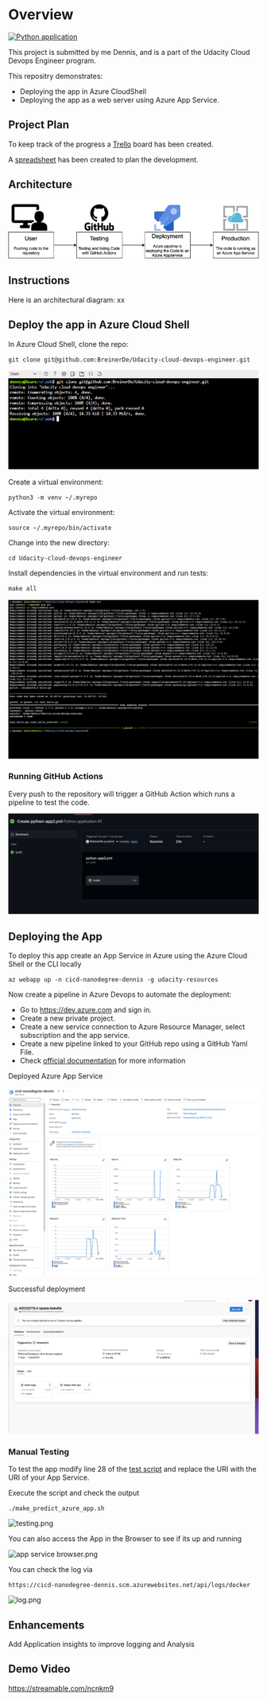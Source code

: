 
# Overview

[![Python application](https://github.com/BreinerDe/Udacity-cloud-devops-engineer/actions/workflows/python-app2.yml/badge.svg)](https://github.com/BreinerDe/Udacity-cloud-devops-engineer/actions/workflows/python-app2.yml)

This project is submitted by me Dennis, and is a part of the Udacity Cloud Devops Engineer program.


This repositry demonstrates:
- Deploying the app in Azure CloudShell
- Deploying the app as a web server using Azure App Service.
 

## Project Plan

To keep track of the progress a [Trello](https://trello.com/b/TmjHDSjs/udacity-project-2) board has been created.

A [spreadsheet](Udacity-project-2-spreadsheet.xlsx) has been created to plan the development.


## Architecture

![architecture diagram  ](https://raw.githubusercontent.com/BreinerDe/Udacity-cloud-devops-engineer/main/screenshots/architecture%20diagram.png)


## Instructions

Here is an architectural diagram:
xx

## Deploy the app in Azure Cloud Shell

In Azure Cloud Shell, clone the repo:
```
git clone git@github.com:BreinerDe/Udacity-cloud-devops-engineer.git
```
![git clone cloudshell.png](https://raw.githubusercontent.com/BreinerDe/Udacity-cloud-devops-engineer/main/screenshots/git%20clone%20cloudshell.png)

Create a virtual environment:
```
python3 -m venv ~/.myrepo
```
Activate the virtual environment:
```
source ~/.myrepo/bin/activate
```
Change into the new directory:
```
cd Udacity-cloud-devops-engineer
```
Install dependencies in the virtual environment and run tests:
```
make all
```

![pass test cloudshell.png](https://raw.githubusercontent.com/BreinerDe/Udacity-cloud-devops-engineer/main/screenshots/pass%20test%20cloudshell.png)

### Running GitHub Actions

Every push to the repository will trigger a GitHub Action which runs a pipeline to test the code.

![passing github action.png](https://raw.githubusercontent.com/BreinerDe/Udacity-cloud-devops-engineer/main/screenshots/passing%20github%20action.png)



## Deploying the App

To deploy this app create an App Service in Azure using the Azure Cloud Shell or the CLI locally
```
az webapp up -n cicd-nanodegree-dennis -g udacity-resources
```

Now create a pipeline in Azure Devops to automate the deployment:

* Go to https://dev.azure.com and sign in.
* Create a new private project. 
* Create a new service connection to Azure Resource Manager, select subscription and the app service.
* Create a new pipeline linked to your GitHub repo using a GitHub Yaml File.
* Check [official documentation](https://docs.microsoft.com/en-us/azure/devops/pipelines/ecosystems/python-webapp?view=azure-devops) for more information 

Deployed Azure App Service

![azure app service.png](https://raw.githubusercontent.com/BreinerDe/Udacity-cloud-devops-engineer/main/screenshots/azrue%20app%20service.png)

Successful deployment

![passing github action.png](https://raw.githubusercontent.com/BreinerDe/Udacity-cloud-devops-engineer/main/screenshots/successful%20deployment.png)

### Manual Testing

To test the app modify line 28 of the [test script](./make_predict_azure_app.sh) and replace the URI with the URI of your App Service.

Execute the script and check the output
```
./make_predict_azure_app.sh     
````

![testing.png](https://raw.githubusercontent.com/BreinerDe/Udacity-cloud-devops-engineer/main/screenshots/testing.png)

You can also access the App in the Browser to see if its up and running

![app service browser.png](https://raw.githubusercontent.com/BreinerDe/Udacity-cloud-devops-engineer/main/screenshots/app%20service%20browser.png)


You can check the log via 

```
https://cicd-nanodegree-dennis.scm.azurewebsites.net/api/logs/docker
```
![log.png](https://raw.githubusercontent.com/BreinerDe/Udacity-cloud-devops-engineer/main/screenshots/log.png)

## Enhancements

Add Application insights to improve logging and Analysis



## Demo Video

https://streamable.com/ncnkm9
